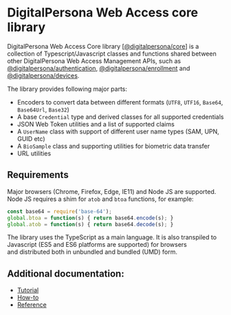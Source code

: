 # DigitalPersona Web Access core library

DigitalPersona Web Access Core library
[[@digitalpersona/core](https://www.npmjs.com/package/@digitalpersona/core)]
is a collection of Typescript/Javascript classes and functions shared between other
DigitalPersona Web Access Management APIs, such as
[@digitalpersona/authentication](https://www.npmjs.com/package/@digitalpersona/authentication),
[@digitalpersona/enrollment](https://www.npmjs.com/package/@digitalpersona/enrollment) and 
[@digitalpersona/devices](https://www.npmjs.com/package/@digitalpersona/devices).

The library provides following major parts:

* Encoders to convert data between different formats (`UTF8`, `UTF16`, `Base64`, `Base64Url`, `Base32`)
* A base `Credential` type and derived classes for all supported credentials
* JSON Web Token utilities and a list of supported claims
* A `UserName` class with support of different user name types (SAM, UPN, GUID etc)
* A `BioSample` class and supporting utilities for biometric data transfer
* URL utilities

## Requirements

Major browsers (Chrome, Firefox, Edge, IE11) and Node JS are supported.
Node JS requires a shim for `atob` and `btoa` functions, for example:

```js
const base64 = require('base-64');
global.btoa = function(s) { return base64.encode(s); }
global.atob = function(s) { return base64.decode(s); }
```

The library uses the TypeScript as a main language.
It is also transpiled to Javascript (ES5 and ES6 platforms are supported) for browsers  
and distributed both in unbundled and bundled (UMD) form.

## Additional documentation:

* [Tutorial](./tutorial.md)
* [How-to](./how-to.md)
* [Reference](./reference.md)
